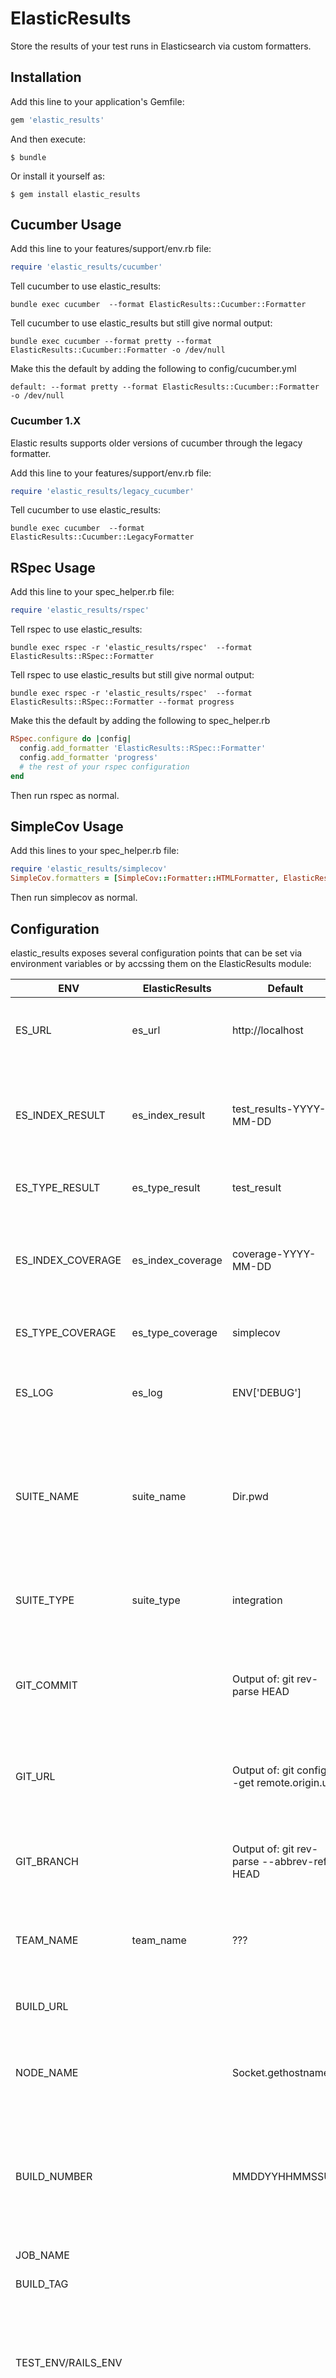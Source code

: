 # ElasticResults

Store the results of your test runs in Elasticsearch via custom formatters.


## Installation

Add this line to your application's Gemfile:

```ruby
gem 'elastic_results'
```

And then execute:

    $ bundle

Or install it yourself as:

    $ gem install elastic_results

## Cucumber Usage
Add this line to your features/support/env.rb file:
```ruby
require 'elastic_results/cucumber'
```

Tell cucumber to use elastic_results:
```
bundle exec cucumber  --format ElasticResults::Cucumber::Formatter
```

Tell cucumber to use elastic_results but still give normal output:
```
bundle exec cucumber --format pretty --format ElasticResults::Cucumber::Formatter -o /dev/null
```

Make this the default by adding the following to config/cucumber.yml
```
default: --format pretty --format ElasticResults::Cucumber::Formatter -o /dev/null
```

### Cucumber 1.X
Elastic results supports older versions of cucumber through the legacy formatter.

Add this line to your features/support/env.rb file:
```ruby
require 'elastic_results/legacy_cucumber'
```

Tell cucumber to use elastic_results:
```
bundle exec cucumber  --format ElasticResults::Cucumber::LegacyFormatter
```

## RSpec Usage
Add this line to your spec_helper.rb file:
```ruby
require 'elastic_results/rspec'
```

Tell rspec to use elastic_results:
```
bundle exec rspec -r 'elastic_results/rspec'  --format ElasticResults::RSpec::Formatter
```

Tell rspec to use elastic_results but still give normal output:
```
bundle exec rspec -r 'elastic_results/rspec'  --format ElasticResults::RSpec::Formatter --format progress
```

Make this the default by adding the following to spec_helper.rb
```ruby
RSpec.configure do |config|
  config.add_formatter 'ElasticResults::RSpec::Formatter'
  config.add_formatter 'progress'
  # the rest of your rspec configuration
end
```
Then run rspec as normal.


## SimpleCov Usage
Add this lines to your spec_helper.rb file:
```ruby
require 'elastic_results/simplecov'
SimpleCov.formatters = [SimpleCov::Formatter::HTMLFormatter, ElasticResults::SimpleCov::Formatter]
```
Then run simplecov as normal.



## Configuration
elastic_results exposes several configuration points that can be set via environment variables or by accssing them on the ElasticResults module:

| ENV                | ElasticResults    | Default                                       | Notes                                                                                                                             |
|--------------------|-------------------|-----------------------------------------------|-----------------------------------------------------------------------------------------------------------------------------------|
| ES_URL             | es_url            | http://localhost                              | The URL where elasticsearch can be reached                                                                                        |
| ES_INDEX_RESULT    | es_index_result   | test_results-YYYY-MM-DD                       | The index to post test results to.  The default uses a prefix of test_results and a suffix of today's date                        |
| ES_TYPE_RESULT     | es_type_result    | test_result                                   | The data type to use for test results.                                                                                            |
| ES_INDEX_COVERAGE  | es_index_coverage | coverage-YYYY-MM-DD                           | The index to post coverage data to. The default uses a prefix of coverage and a suffix of today's date                            |
| ES_TYPE_COVERAGE   | es_type_coverage  | simplecov                                     | The data type to use for coverage data.                                                                                           |
| ES_LOG             | es_log            | ENV['DEBUG']                                  | Log calls to elasticsearch to STDOUT? (useful for debugging elastic_results)                                                      |
| SUITE_NAME         | suite_name        | Dir.pwd                                       | The name of your suite.  If not given, it will be guessed using the name of the current folder when you launch your tests.        |
| SUITE_TYPE         | suite_type        | integration                                   | The type of suite you're running. i.e. unit, integration, regression, etc                                                         |
| GIT_COMMIT         |                   | Output of: git rev-parse HEAD                 | The git revision being tested.  Jenkins will set this in CI, otherwise it's pulled from git.                                      |
| GIT_URL            |                   | Output of: git config --get remote.origin.url | The url to the git repo being used.  Jenkins will set this in CI, otherwise it's pulled from git.                                 |
| GIT_BRANCH         |                   | Output of: git rev-parse --abbrev-ref HEAD    | The git branch being used.  Jenkins will set this in CI, otherwise it's pulled from git.                                          |
| TEAM_NAME          | team_name         | ???                                           | The name of your team.  This makes it possible to slice your results easier.                                                      |
| BUILD_URL          |                   |                                               | The url to your Jenkins build if any.  Set by Jenkins.                                                                            |
| NODE_NAME          |                   | Socket.gethostname                            | The node that ran the test.  Set by Jenkins, or pulled from the machine.                                                          |
| BUILD_NUMBER       |                   | MMDDYYHHMMSSUU                                | The jenkins build number.  If not present, a fake build number will be built using the current date/time down to the millisecond. |
| JOB_NAME           |                   |                                               | The jenkins job name.                                                                                                             |
| BUILD_TAG          |                   |                                               | The jenkins build tag.                                                                                                            |
| TEST_ENV/RAILS_ENV |                   |                                               | The enivironment the tests were run against.  Will use TEST_ENV if present, otherwise will use RAILS_ENV                          |
|                    | use_unsafe_index  | true if WebMock is defined, otherwise false   | If true, validation of the SSL cert for the elasticsearch host will be skipped.  Useful when your testing tools break things.     |


## Example config block:
```ruby
ElasticResults.team_name = 'MyTeam - MySubTeam'
ElasticResults.suite_type = 'unit'
ElasticResults.kibana_url = 'https://kibana.mycompany.com'
ElasticResults.es_url =  %w(https://es1.mycompany.net:9200 https://es1.mycompany.net:9200).sample
```


## Development

After checking out the repo, run `bin/setup` to install dependencies. Then, run `rake false` to run the tests. You can also run `bin/console` for an interactive prompt that will allow you to experiment.

To install this gem onto your local machine, run `bundle exec rake install`. To release a new version, update the version number in `version.rb`, and then run `bundle exec rake release`, which will create a git tag for the version, push git commits and tags, and push the `.gem` file to [rubygems.org](https://rubygems.org).

## Contributing

Bug reports and pull requests are welcome on GitHub at https://github.com/covermymeds/elastic_results

